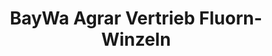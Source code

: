 ---
title: "BayWa Agrar Vertrieb Fluorn-Winzeln"
url: /fluorn-winzeln/baywa-agrar-vertrieb-fluorn-winzeln/
shop: Landwirtschaftlich
---